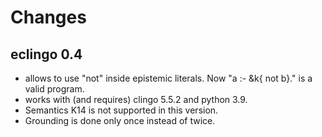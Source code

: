 # Changes

## eclingo 0.4
  * allows to use "not" inside epistemic literals. Now "a :- &k{ not b}." is a valid program.
  * works with (and requires) clingo 5.5.2 and python 3.9.
  * Semantics K14 is not supported in this version.
  * Grounding is done only once instead of twice.
